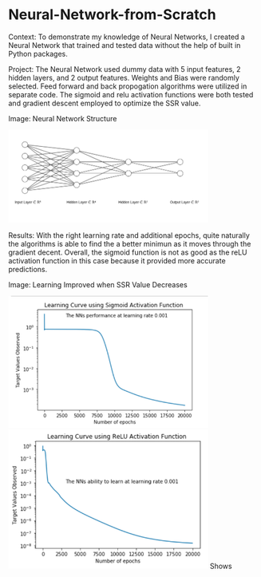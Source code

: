 # Neural-Network-from-Scratch

Context:
To demonstrate my knowledge of Neural Networks, I created a Neural Network that trained and tested data without the help of built in Python packages. 

Project:
The Neural Network used dummy data with 5 input features, 2 hidden layers, and 2 output features. Weights and Bias were randomly selected. Feed forward and back propogation algorithms were utilized in separate code. The sigmoid and relu activation functions were both tested and gradient descent employed to optimize the SSR value. 

Image: Neural Network Structure

<img src="Network_structure.png" width="400" >

Results: With the right learning rate and additional epochs, quite naturally the algorithms is able to find the a better minimun as it moves through the gradient decent. Overall, the sigmoid function is not as good as the reLU activation function in this case because it provided more accurate predictions.

Image: Learning Improved when SSR Value Decreases

<img src="NNSigmoid.png" width="400" >

<img src="NNReLu.png" width="400" >
Shows 
